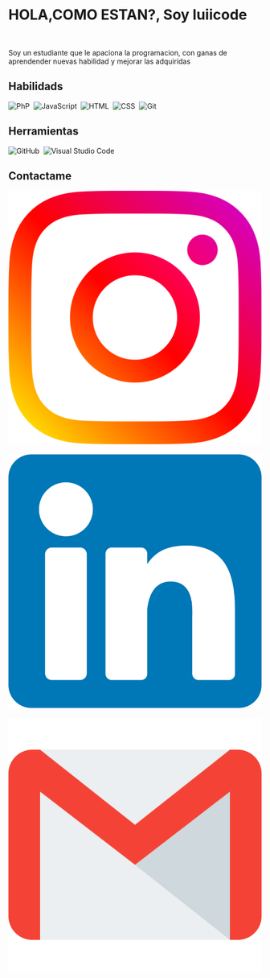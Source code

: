 <h1>HOLA,COMO ESTAN?, Soy luiicode</h1>
<br>

<p>Soy un estudiante que le apaciona la programacion, con ganas de aprendender nuevas habilidad y mejorar las adquiridas</p>



<h2>Habilidads</h2>

![PhP](https://img.shields.io/badge/PHP-777BB4?style=for-the-badge&logo=php&logoColor=white)&nbsp;
![JavaScript](https://img.shields.io/badge/JavaScript-F7DF1E?style=for-the-badge&logo=javascript&logoColor=black)&nbsp;
![HTML](https://img.shields.io/badge/HTML5-E34F26?style=for-the-badge&logo=html5&logoColor=white)&nbsp;
![CSS](https://img.shields.io/badge/CSS3-1572B6?style=for-the-badge&logo=css3&logoColor=white)&nbsp;
![Git](https://img.shields.io/badge/git-%23F05033.svg?style=for-the-badge&logo=git&logoColor=white)&nbsp;

<h2>Herramientas</h2>

![GitHub](https://img.shields.io/badge/github-%23121011.svg?style=for-the-badge&logo=github&logoColor=white)&nbsp;
![Visual Studio Code](https://img.shields.io/badge/Visual%20Studio%20Code-0078d7.svg?style=for-the-badge&logo=visual-studio-code&logoColor=white)&nbsp;

<h2>Contactame</h2>

![INSTAGRAM](https://github.com/SatYu26/SatYu26/blob/master/Assets/Instagram.svg)&nbsp;
![LINKEDIN](https://github.com/SatYu26/SatYu26/blob/master/Assets/Linkedin.svg)&nbsp;
![GMAIL](https://github.com/SatYu26/SatYu26/blob/master/Assets/Gmail.svg)&nbsp;
